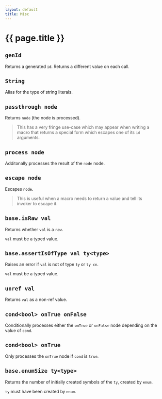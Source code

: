 ```yaml
---
layout: default
title: Misc
---
```

# {{ page.title }}

## `genId`

Returns a generated `id`. Returns a different value on each call.

## `String`

Alias for the type of string literals.

## `passthrough node`

Returns `node` (the node is processed).

> This has a very fringe use-case which may appear when writing a macro that returns a special form which escapes one of its `id` arguments.

## `process node`

Additonally processes the result of the `node` node.

## `escape node`

Escapes `node`.

> This is useful when a macro needs to return a value and tell its invoker to escape it.

## `base.isRaw val`

Returns whether `val` is a `raw`.

`val` must be a typed value.

## `base.assertIsOfType val ty<type>`

Raises an error if `val` is not of type `ty` or `ty cn`.

`val` must be a typed value.

## `unref val`

Returns `val` as a non-ref value.

## `cond<bool> onTrue onFalse`

Conditionally processes either the `onTrue` or `onFalse` node depending on the value of `cond`.

## `cond<bool> onTrue`

Only processes the `onTrue` node if `cond` is `true`.

## `base.enumSize ty<type>`

Returns the number of initially created symbols of the `ty`, created by `enum`.

`ty` must have been created by `enum`.